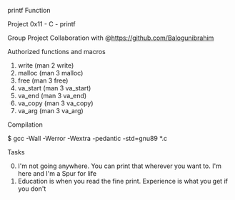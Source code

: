 printf Function

Project 0x11 - C - printf

Group Project Collaboration with @https://github.com/Balogunibrahim

Authorized functions and macros

1. write (man 2 write)
2. malloc (man 3 malloc)
3. free (man 3 free)
4. va_start (man 3 va_start)
5. va_end (man 3 va_end)
6. va_copy (man 3 va_copy)
7. va_arg (man 3 va_arg)

Compilation

$ gcc -Wall -Werror -Wextra -pedantic -std=gnu89 *.c

Tasks

0. I'm not going anywhere. You can print that wherever you want to. I'm here and I'm a Spur for life
1. Education is when you read the fine print. Experience is what you get if you don't
